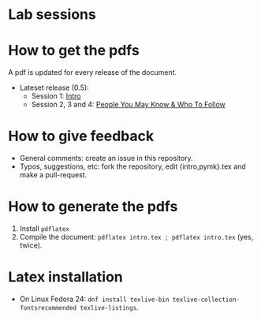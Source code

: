 # Lab sessions

# How to get the pdfs

A pdf is updated for every release of the document.

* Lateset release (0.5):
   * Session 1: [Intro](https://github.com/glatard/big-data-analytics-course/releases/download/0.5/intro.pdf)
   * Session 2, 3 and 4: [People You May Know & Who To Follow](https://github.com/glatard/big-data-analytics-course/releases/download/0.5/pymk.pdf)

# How to give feedback

* General comments: create an issue in this repository.
* Typos, suggestions, etc: fork the repository, edit {intro,pymk}.tex and make a pull-request. 

# How to generate the pdfs

1. Install `pdflatex`
2. Compile the document: `pdflatex intro.tex ; pdflatex intro.tex` (yes, twice).

# Latex installation

* On Linux Fedora 24: `dnf install texlive-bin texlive-collection-fontsrecommended texlive-listings`.

